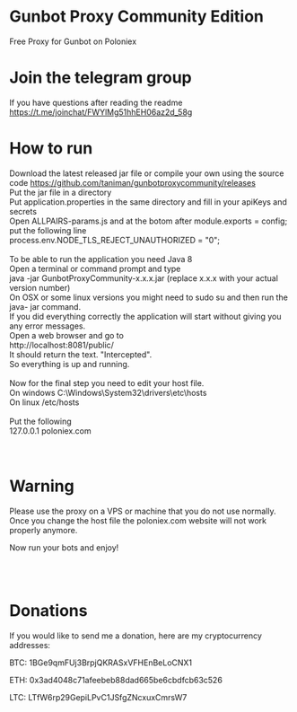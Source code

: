 # Gunbot Proxy Community Edition
Free Proxy for Gunbot on Poloniex
<br />
# Join the telegram group
If you have questions after reading the readme
https://t.me/joinchat/FWYlMg51hhEH06az2d_58g
<br />
# How to run
Download the latest released jar file or compile your own using the source code 
https://github.com/taniman/gunbotproxycommunity/releases
<br />
Put the jar file in a directory <br />
Put application.properties in the same directory and fill in your apiKeys and secrets <br />
Open ALLPAIRS-params.js and at the botom after module.exports = config; put the following line <br />
process.env.NODE_TLS_REJECT_UNAUTHORIZED = "0";<br />
<br />
To be able to run the application you need Java 8 <br />
Open a terminal or command prompt and type <br />
java -jar GunbotProxyCommunity-x.x.x.jar  (replace x.x.x with your actual version number)<br />
On OSX or some linux versions you might need to sudo su and then run the java- jar command.
<br />
If you did everything correctly the application will start without giving you any error messages.<br />
Open a web browser and go to <br />
http://localhost:8081/public/ <br />
It should return the text. "Intercepted". <br /> 
So everything is up and running. <br />
<br />
Now for the final step you need to edit your host file. <br />
On windows C:\Windows\System32\drivers\etc\hosts <br />
On linux /etc/hosts <br />
<br />
Put the following <br />
127.0.0.1	poloniex.com <br />
<br />
<br />
# Warning
Please use the proxy on a VPS or machine that you do not use normally. 
Once you change the host file the poloniex.com website will not work properly anymore.


Now run your bots and enjoy!

<br />
<br />

# Donations
If you would like to send me a donation, here are my cryptocurrency addresses:

BTC: 1BGe9qmFUj3BrpjQKRASxVFHEnBeLoCNX1

ETH: 0x3ad4048c71afeebeb88dad665be6cbdfcb63c526

LTC: LTfW6rp29GepiLPvC1JSfgZNcxuxCmrsW7
